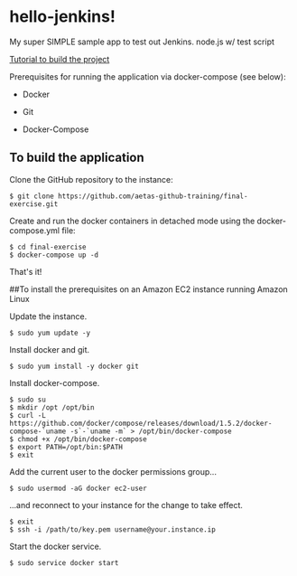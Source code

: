 # hello-jenkins!

My super SIMPLE sample app to test out Jenkins. node.js w/ test script

[Tutorial to build the project](http://code.tutsplus.com/tutorials/setting-up-continuous-integration-continuous-deployment-with-jenkins--cms-21511)

Prerequisites for running the application via docker-compose (see below):

* Docker

* Git

* Docker-Compose

## To build the application

Clone the GitHub repository to the instance:

`$ git clone https://github.com/aetas-github-training/final-exercise.git`

Create and run the docker containers in detached mode using the docker-compose.yml file:

```
$ cd final-exercise
$ docker-compose up -d
```

That's it!

##To install the prerequisites on an Amazon EC2 instance running Amazon Linux

Update the instance.

`$ sudo yum update -y`

Install docker and git.

`$ sudo yum install -y docker git`

Install docker-compose.
```
$ sudo su
$ mkdir /opt /opt/bin
$ curl -L https://github.com/docker/compose/releases/download/1.5.2/docker-compose-`uname -s`-`uname -m` > /opt/bin/docker-compose
$ chmod +x /opt/bin/docker-compose
$ export PATH=/opt/bin:$PATH
$ exit
```

Add the current user to the docker permissions group...

`$ sudo usermod -aG docker ec2-user`

...and reconnect to your instance for the change to take effect.

```
$ exit
$ ssh -i /path/to/key.pem username@your.instance.ip
```

Start the docker service.

`$ sudo service docker start`
